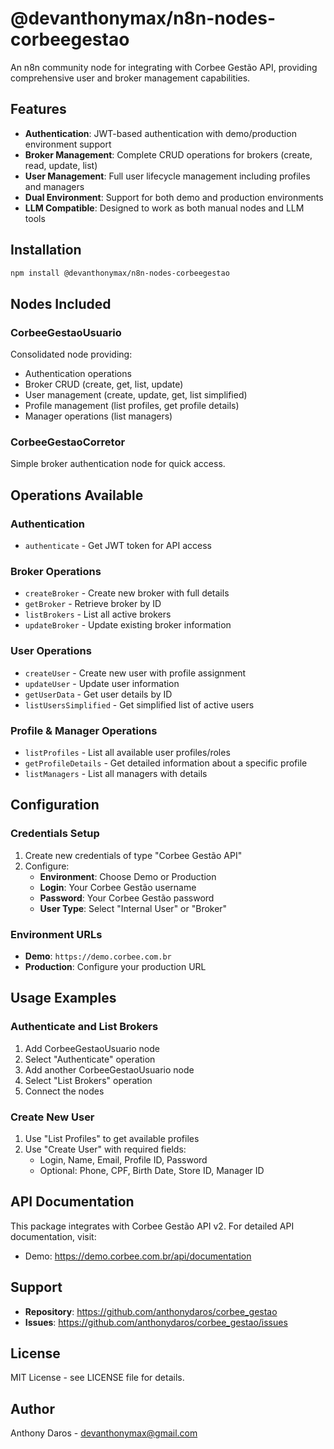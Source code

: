 # @devanthonymax/n8n-nodes-corbeegestao

An n8n community node for integrating with Corbee Gestão API, providing comprehensive user and broker management capabilities.

## Features

- **Authentication**: JWT-based authentication with demo/production environment support
- **Broker Management**: Complete CRUD operations for brokers (create, read, update, list)
- **User Management**: Full user lifecycle management including profiles and managers
- **Dual Environment**: Support for both demo and production environments
- **LLM Compatible**: Designed to work as both manual nodes and LLM tools

## Installation

```bash
npm install @devanthonymax/n8n-nodes-corbeegestao
```

## Nodes Included

### CorbeeGestaoUsuario
Consolidated node providing:
- Authentication operations
- Broker CRUD (create, get, list, update)
- User management (create, update, get, list simplified)
- Profile management (list profiles, get profile details)
- Manager operations (list managers)

### CorbeeGestaoCorretor
Simple broker authentication node for quick access.

## Operations Available

### Authentication
- `authenticate` - Get JWT token for API access

### Broker Operations
- `createBroker` - Create new broker with full details
- `getBroker` - Retrieve broker by ID
- `listBrokers` - List all active brokers
- `updateBroker` - Update existing broker information

### User Operations
- `createUser` - Create new user with profile assignment
- `updateUser` - Update user information
- `getUserData` - Get user details by ID
- `listUsersSimplified` - Get simplified list of active users

### Profile & Manager Operations
- `listProfiles` - List all available user profiles/roles
- `getProfileDetails` - Get detailed information about a specific profile
- `listManagers` - List all managers with details

## Configuration

### Credentials Setup
1. Create new credentials of type "Corbee Gestão API"
2. Configure:
   - **Environment**: Choose Demo or Production
   - **Login**: Your Corbee Gestão username
   - **Password**: Your Corbee Gestão password
   - **User Type**: Select "Internal User" or "Broker"

### Environment URLs
- **Demo**: `https://demo.corbee.com.br`
- **Production**: Configure your production URL

## Usage Examples

### Authenticate and List Brokers
1. Add CorbeeGestaoUsuario node
2. Select "Authenticate" operation
3. Add another CorbeeGestaoUsuario node
4. Select "List Brokers" operation
5. Connect the nodes

### Create New User
1. Use "List Profiles" to get available profiles
2. Use "Create User" with required fields:
   - Login, Name, Email, Profile ID, Password
   - Optional: Phone, CPF, Birth Date, Store ID, Manager ID

## API Documentation

This package integrates with Corbee Gestão API v2. For detailed API documentation, visit:
- Demo: https://demo.corbee.com.br/api/documentation

## Support

- **Repository**: https://github.com/anthonydaros/corbee_gestao
- **Issues**: https://github.com/anthonydaros/corbee_gestao/issues

## License

MIT License - see LICENSE file for details.

## Author

Anthony Daros - devanthonymax@gmail.com